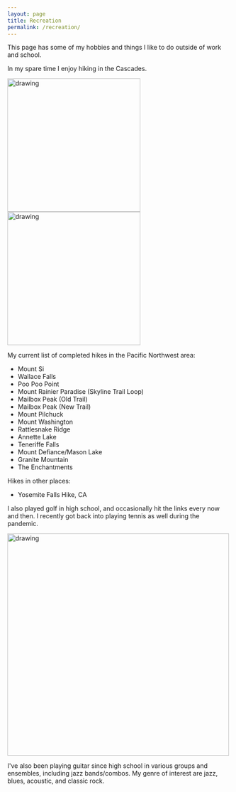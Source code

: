 ```yaml
---
layout: page
title: Recreation
permalink: /recreation/
---
```


This page has some of my hobbies and things I like to do outside of work and school.

In my spare time I enjoy hiking in the Cascades.

<img src="https://github.com/heybaebae/RyanBaeProfessionalPage/blob/master/images/hiking1.jpg?raw=true" alt="drawing" width="300"/>
<img src="https://github.com/heybaebae/RyanBaeProfessionalPage/blob/master/images/hiking2.jpg?raw=true" alt="drawing" width="300"/>

My current list of completed hikes in the Pacific Northwest area:

* Mount Si
* Wallace Falls
* Poo Poo Point
* Mount Rainier Paradise (Skyline Trail Loop)
* Mailbox Peak (Old Trail)
* Mailbox Peak (New Trail)
* Mount Pilchuck
* Mount Washington
* Rattlesnake Ridge
* Annette Lake  
* Teneriffe Falls
* Mount Defiance/Mason Lake  
* Granite Mountain
* The Enchantments

Hikes in other places:

* Yosemite Falls Hike, CA

I also played golf in high school, and occasionally hit the links every now and then. I recently got back into playing tennis as well during the pandemic.

<img src="https://github.com/heybaebae/RyanBaeProfessionalPage/blob/master/images/golf.jpg?raw=true" alt="drawing" width="500"/>

I've also been playing guitar since high school in various groups and ensembles, including jazz bands/combos. My genre of interest are jazz, blues, acoustic, and classic rock.  
